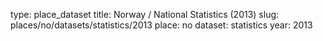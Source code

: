 type: place_dataset
title: Norway / National Statistics (2013)
slug: places/no/datasets/statistics/2013
place: no
dataset: statistics
year: 2013
